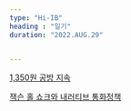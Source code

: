 ```yaml
---
type: "Hi-IB"
heading : "일기"
duration: "2022.AUG.29"


---
```

 
 
 
 
[1,350원 공방 지속](/todo/images/[29072425]_221600.pdf)


[잭슨 홀 쇼크와 내러티브 통화정책](/todo/images/[29072341]_221599.pdf)




